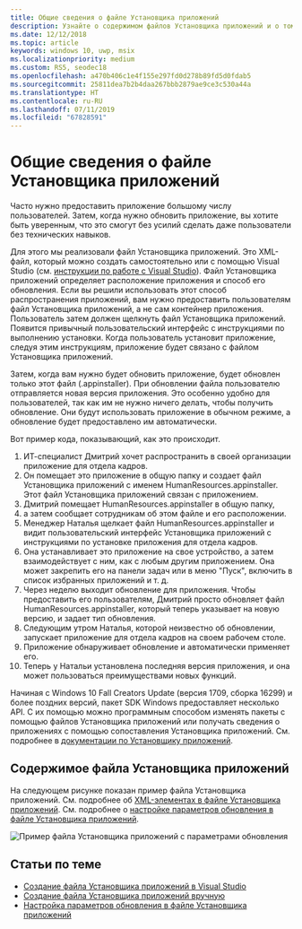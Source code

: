 ```yaml
---
title: Общие сведения о файле Установщика приложений
description: Узнайте о содержимом файлов Установщика приложений и о том, как они работают.
ms.date: 12/12/2018
ms.topic: article
keywords: windows 10, uwp, msix
ms.localizationpriority: medium
ms.custom: RS5, seodec18
ms.openlocfilehash: a470b406c1e4f155e297fd0d278b89fd5d0fdab5
ms.sourcegitcommit: 25811dea7b2b4daa267bbb2879ae9ce3c530a44a
ms.translationtype: HT
ms.contentlocale: ru-RU
ms.lasthandoff: 07/11/2019
ms.locfileid: "67828591"
---
```

# <a name="app-installer-file-overview"></a>Общие сведения о файле Установщика приложений

Часто нужно предоставить приложение большому числу пользователей. Затем, когда нужно обновить приложение, вы хотите быть уверенным, что это смогут без усилий сделать даже пользователи без технических навыков.

Для этого мы реализовали файл Установщика приложений. Это XML-файл, который можно создать самостоятельно или с помощью Visual Studio (см. [инструкции по работе с Visual Studio](create-appinstallerfile-vs.md)). Файл Установщика приложений определяет расположение приложения и способ его обновления. Если вы решили использовать этот способ распространения приложений, вам нужно предоставить пользователям файл Установщика приложений, а не сам контейнер приложения. Пользователь затем должен щелкнуть файл Установщика приложений. Появится привычный пользовательский интерфейс с инструкциями по выполнению установки.  Когда пользователь установит приложение, следуя этим инструкциям, приложение будет связано с файлом Установщика приложений.  

Затем, когда вам нужно будет обновить приложение, будет обновлен только этот файл (.appinstaller). При обновлении файла пользователю отправляется новая версия приложения. Это особенно удобно для пользователей, так как им не нужно ничего делать, чтобы получить обновление. Они будут использовать приложение в обычном режиме, а обновление будет предоставлено им автоматически.

Вот пример кода, показывающий, как это происходит.

1. ИТ-специалист Дмитрий хочет распространить в своей организации приложение для отдела кадров.
2. Он помещает это приложение в общую папку и создает файл Установщика приложений с именем HumanResources.appinstaller. Этот файл Установщика приложений связан с приложением.
3. Дмитрий помещает HumanResources.appinstaller в общую папку,
4. а затем сообщает сотрудникам об этом файле и его расположении.
5. Менеджер Наталья щелкает файл HumanResources.appinstaller и видит пользовательский интерфейс Установщика приложений с инструкциями по установке приложения для отдела кадров.
6. Она устанавливает это приложение на свое устройство, а затем взаимодействует с ним, как с любым другим приложением. Она может закрепить его на панели задач или в меню "Пуск", включить в список избранных приложений и т. д.
7. Через неделю выходит обновление для приложения. Чтобы предоставить его пользователям, Дмитрий просто обновляет файл HumanResources.appinstaller, который теперь указывает на новую версию, и задает тип обновления.
8. Следующим утром Наталья, которой неизвестно об обновлении, запускает приложение для отдела кадров на своем рабочем столе.
9. Приложение обнаруживает обновление и автоматически применяет его.
10. Теперь у Натальи установлена последняя версия приложения, и она может пользоваться преимуществами новых функций.

Начиная с Windows 10 Fall Creators Update (версия 1709, сборка 16299) и более поздних версий, пакет SDK Windows предоставляет несколько API. С их помощью можно программным способом изменять пакеты с помощью файлов Установщика приложений или получать сведения о приложениях с помощью сопоставления Установщика приложений. См. подробнее в [документации по Установщику приложений](app-installer-documentation.md).

## <a name="contents-of-the-app-installer-file"></a>Содержимое файла Установщика приложений

На следующем рисунке показан пример файла Установщика приложений. См. подробнее об [XML-элементах в файле Установщика приложений](https://docs.microsoft.com/uwp/schemas/appinstallerschema/schema-root). См. подробнее о [настройке параметров обновления в файле Установщика приложений](update-settings.md).

![Пример файла Установщика приложений с параметрами обновления](images/App-Installer-File-Update.png)

## <a name="related-topics"></a>Статьи по теме

* [Создание файла Установщика приложений в Visual Studio](create-appinstallerfile-vs.md)
* [Создание файла Установщика приложений вручную](how-to-create-appinstaller-file.md)
* [Настройка параметров обновления в файле Установщика приложений](update-settings.md)
